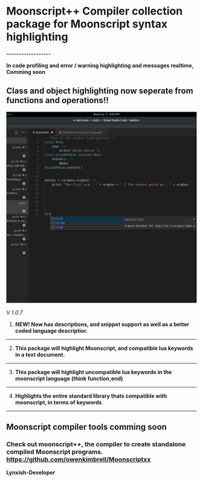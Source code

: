 # Moonscript++ Compiler collection package for Moonscript syntax highlighting ##

**------------------**

**In code profiling and error / warning highlighting and messages realtime, Comming soon**


## Class and object highlighting now seperate from functions and operations!! ##

![sample](moonico.png)

_V 1.0.7_

1. **NEW! Now has descriptions, and snippet support as well as a better coded language descriptior.**

----------------------------------

2. **This package will highlight Moonscript, and compatible lua keywords in a text document.**

----------------------------------

3. **This package will highlight uncompatible lua keywords in the moonscript language (think function,end)**

----------------------------------

4. **Highlights the entire standard library thats compatible with moonscript, in terms of keywords**

---------------------------------------------------

## Moonscript compiler tools comming soon ##

### **Check out moonscript++, the compiler to create standalone compiled Moonscript programs.** https://github.com/owenkimbrell/Moonscriptxx ###

**Lynxish-Developer**
